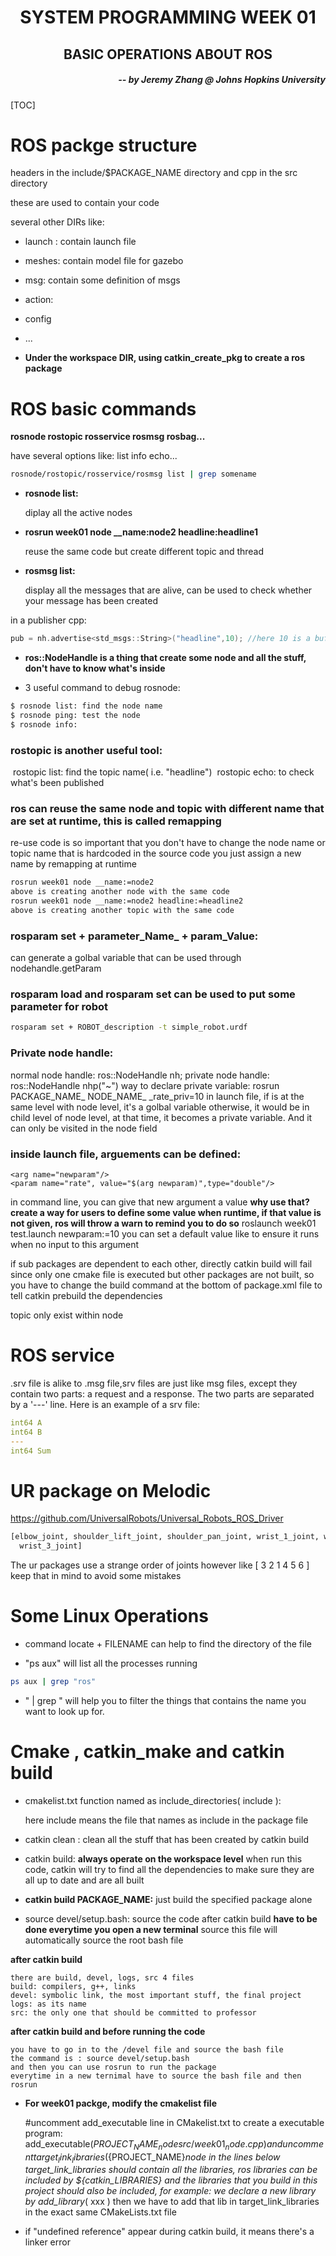 <h1 align="center"> SYSTEM PROGRAMMING WEEK 01 </h1>
<h2 align = "center"> BASIC OPERATIONS ABOUT ROS </h2>
<h5 align="right"> -- by Jeremy Zhang @ Johns Hopkins University</h5>





[TOC]

# ROS packge structure

headers in the include/$PACKAGE_NAME directory and cpp in the src directory

these are used to contain your code

several other DIRs like:

- launch : contain launch file
- meshes: contain model file for gazebo
- msg: contain some definition of msgs
- action:
- config
- ...

- **Under the workspace DIR, using catkin_create_pkg to create a ros package**

#  ROS basic commands
**rosnode rostopic rosservice rosmsg rosbag...**

have several options like: list info echo...

```bash
rosnode/rostopic/rosservice/rosmsg list | grep somename
```

- **rosnode list:**

  diplay all the active nodes 

- **rosrun week01 node __name:node2 headline:headline1**

  reuse the same code but create different topic and thread

- **rosmsg list:**

  display all the messages that are alive, can be used to check whether your message has been created
  
  

in a publisher cpp: 

```cpp
pub = nh.advertise<std_msgs::String>("headline",10); //here 10 is a buffer, means we can save the past 10 msgs that has been advertised
```

- **ros::NodeHandle is a thing that create some node and all the stuff, don't have to know what's inside**





- 3 useful command to debug rosnode:

```bash
$ rosnode list: find the node name
$ rosnode ping: test the node
$ rosnode info:
```

### rostopic is another useful tool:

​	rostopic list: find the topic name( i.e. "headline")
​	rostopic echo: to check what's been published
​

### ros can reuse the same node and topic with different name that are set at runtime, this is called remapping

re-use code is so important that you don't have to change the node name or topic name that is hardcoded in the source code
you just assign a new name by remapping at runtime

```bash
rosrun week01 node __name:=node2
above is creating another node with the same code
rosrun week01 node __name:=node2 headline:=headline2
above is creating another topic with the same code
```




### rosparam set + parameter_Name_ + param_Value:

can generate a golbal variable that can be used through nodehandle.getParam

### rosparam load and rosparam set can be used to put some parameter for robot 

```bash
rosparam set + ROBOT_description -t simple_robot.urdf
```

### Private node handle:

normal node handle: ros::NodeHandle nh;
private node handle: ros::NodeHandle nhp("~")
way to declare private variable: rosrun PACKAGE_NAME_ NODE_NAME_ _rate_priv=10
in launch file, if <param/> is at the same level with node level, it's a golbal variable
otherwise, it would be in child level of node level, at that time, it becomes a private variable. And it can only be 
visited in the node field

### inside launch file, arguements can be defined:

```launch
<arg name="newparam"/>
<param name="rate", value="$(arg newparam)",type="double"/>
```

in command line, you can give that new argument a value
**why use that? create a way for users to define some value when runtime, if that value is not given, ros will throw a warn to remind you to do so**
roslaunch week01 test.launch newparam:=10
you can set a default value like <arg name="looprate" default="1"/> to ensure it runs when no input to this argument

if sub packages are dependent to each other, directly catkin build will fail since only one cmake file is executed but other packages are not built, so you have to change the build command at the bottom of package.xml file to tell catkin prebuild the dependencies

topic only exist within node

# ROS service

.srv file is alike to .msg file,srv files are just like msg files, except they  contain two parts: a request and a response.  The two parts are  separated by a '---' line. Here is an example of a srv file: 

```yaml
int64 A
int64 B
---
int64 Sum
```




# UR package on Melodic

https://github.com/UniversalRobots/Universal_Robots_ROS_Driver

```bash
[elbow_joint, shoulder_lift_joint, shoulder_pan_joint, wrist_1_joint, wrist_2_joint,
  wrist_3_joint]
```

The ur packages use a strange order of joints however like [ 3 2 1 4 5 6 ] keep that in mind to avoid some mistakes



# Some Linux Operations 

- command locate + FILENAME can help to find the directory of the file

- "ps aux" will list all the processes running

```bash 
ps aux | grep "ros"
```

- " | grep " will help you to filter the things that contains the name you want to look up for.



# Cmake , catkin_make and catkin build



- cmakelist.txt function named as include_directories( include ):

	here include means the file that names as include in the package file

- catkin clean :
  	clean all the stuff that has been created by catkin build

- catkin build: **always operate on the workspace level**
  when run this code, catkin will try to find all the dependencies to make sure they are all up to date
  and are all built 

- **catkin build PACKAGE_NAME:**
  just build the specified package alone

 - source devel/setup.bash: source the code after catkin build
   **have to be done everytime you open a new terminal**
   source this file will automatically source the root bash file

**after catkin build**

	there are build, devel, logs, src 4 files
	build: compilers, g++, links
	devel: symbolic link, the most important stuff, the final project
	logs: as its name
	src: the only one that should be committed to professor

**after catkin build and before running the code**

	you have to go in to the /devel file and source the bash file 
	the command is : source devel/setup.bash
	and then you can use rosrun to run the package
	everytime in a new ternimal have to source the bash file and then rosrun



- **For week01 packge, modify the cmakelist file** 

  #uncomment add_executable line in CMakelist.txt to create a executable program:
  	add_executable(${PROJECT_NAME}_node src/week01_node.cpp)
  	and uncomment target_link_libraries(${PROJECT_NAME}_node in the lines below
  	target_link_libraries should contain all the libraries, ros libraries can be included by ${catkin_LIBRARIES}
  	and the libraries that you build in this project should also be included, for example:
  	we declare a new library by add_library_( xxx ) then we have to add that lib in target_link_libraries in the exact same 
  	CMakeLists.txt file

- if "undefined reference" appear during catkin build, it means there's a linker error
